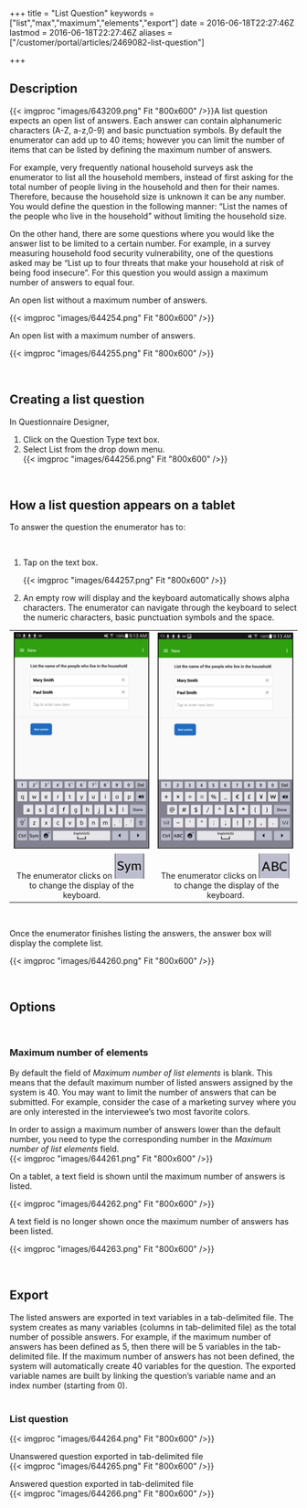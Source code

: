 ﻿+++
title = "List Question"
keywords = ["list","max","maximum","elements","export"]
date = 2016-06-18T22:27:46Z
lastmod = 2016-06-18T22:27:46Z
aliases = ["/customer/portal/articles/2469082-list-question"]

+++

Description
-----------

  
{{< imgproc "images/643209.png" Fit "800x600" />}}A list question expects an open list of answers.
Each answer can contain alphanumeric characters (A-Z, a-z,0-9) and basic
punctuation symbols. By default the enumerator can add up to 40 items;
however you can limit the number of items that can be listed by defining
the maximum number of answers.  
  
For example, very frequently national household surveys ask the
enumerator to list all the household members, instead of first asking
for the total number of people living in the household and then for
their names. Therefore, because the household size is unknown it can be
any number. You would define the question in the following manner: “List
the names of the people who live in the household” without limiting the
household size.  
  
On the other hand, there are some questions where you would like the
answer list to be limited to a certain number. For example, in a survey
measuring household food security vulnerability, one of the questions
asked may be “List up to four threats that make your household at risk
of being food insecure”. For this question you would assign a maximum
number of answers to equal four.  
  
An open list without a maximum number of answers.  
  
{{< imgproc "images/644254.png" Fit "800x600" />}}

  
An open list with a maximum number of answers.  
  
{{< imgproc "images/644255.png" Fit "800x600" />}}

 

Creating a list question
------------------------

  
  
In Questionnaire Designer,

1.  Click on the Question Type text box.
2.  Select List from the drop down menu.  
    {{< imgproc "images/644256.png" Fit "800x600" />}}

  
  
  
 

How a list question appears on a tablet
---------------------------------------

  
To answer the question the enumerator has to:

 

1.  Tap on the text box.  
      
    {{< imgproc "images/644257.png" Fit "800x600" />}}
2.  An empty row will display and the keyboard automatically shows alpha
    characters. The enumerator can navigate through the keyboard to
    select the numeric characters, basic punctuation symbols and the
    space.

<table>
<tbody>
<tr class="odd">
<td style="text-align: center;"><img src="images/644258.png" /></td>
<td style="text-align: center;"><img src="images/644259.png" /></td>
</tr>
<tr class="even">
<td style="text-align: center;">The enumerator clicks on <img src="images/644132.png" />  to change the display of the keyboard.</td>
<td style="text-align: center;">The enumerator clicks on <img src="images/644133.png" /> to change the display of the keyboard.</td>
</tr>
</tbody>
</table>

 

  
  
Once the enumerator finishes listing the answers, the answer box will
display the complete list.

  
{{< imgproc "images/644260.png" Fit "800x600" />}}  
  
  
  
 

Options
-------

 

### Maximum number of elements

  
By default the field of *Maximum number of list elements* is blank. This
means that the default maximum number of listed answers assigned by the
system is 40. You may want to limit the number of answers that can be
submitted. For example, consider the case of a marketing survey where
you are only interested in the interviewee’s two most favorite colors.  
  
In order to assign a maximum number of answers lower than the default
number, you need to type the corresponding number in the *Maximum number
of list elements* field.  
{{< imgproc "images/644261.png" Fit "800x600" />}}  
  
  
On a tablet, a text field is shown until the maximum number of answers
is listed.   
  
{{< imgproc "images/644262.png" Fit "800x600" />}}  
  
  
A text field is no longer shown once the maximum number of answers has
been listed.  
  
{{< imgproc "images/644263.png" Fit "800x600" />}}  
  
  
 

Export
------

  
The listed answers are exported in text variables in a tab-delimited
file. The system creates as many variables (columns in tab-delimited
file) as the total number of possible answers. For example, if the
maximum number of answers has been defined as 5, then there will be 5
variables in the tab-delimited file. If the maximum number of answers
has not been defined, the system will automatically create 40 variables
for the question. The exported variable names are built by linking the
question’s variable name and an index number (starting from 0).  
 

### List question

  
{{< imgproc "images/644264.png" Fit "800x600" />}}  
  
Unanswered question exported in tab-delimited file  
{{< imgproc "images/644265.png" Fit "800x600" />}}  
  
  
Answered question exported in tab-delimited file  
{{< imgproc "images/644266.png" Fit "800x600" />}}
